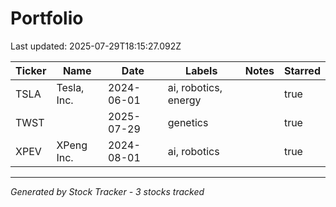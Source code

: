 # Portfolio

Last updated: 2025-07-29T18:15:27.092Z

| Ticker | Name | Date | Labels | Notes | Starred |
|--------|------|------|--------|---------|---------|
| TSLA | Tesla, Inc. | 2024-06-01 | ai, robotics, energy |  | true |
| TWST |  | 2025-07-29 | genetics |  | true |
| XPEV | XPeng Inc. | 2024-08-01 | ai, robotics |  | true |

---
*Generated by Stock Tracker - 3 stocks tracked*
